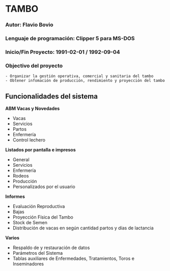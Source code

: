 # TAMBO

### Autor: Flavio Bovio

### Lenguaje de programación: Clipper 5 para MS-DOS

### Inicio/Fin Proyecto: 1991-02-01 / 1992-09-04

### Objectivo del proyecto
    - Organizar la gestión operativa, comercial y sanitaria del tambo
    - Obtener infomación de producción, rendimiento y proyección del tambo

## Funcionalidades del sistema

**ABM Vacas y Novedades**
 - Vacas
 - Servicios
 - Partos
 - Enfermería
 - Control lechero

**Listados por pantalla e impresos**
 - General
 - Servicios
 - Enfermería
 - Rodeos
 - Producción
 - Personalizados por el usuario

**Informes**
 - Evaluación Reproductiva
 - Bajas
 - Proyección Física del Tambo
 - Stock de Semen
 - Distribución de vacas en según cantidad partos y días de lactancia

**Varios**
 - Respaldo de y restauración de datos
 - Parámetros del Sistema
 - Tablas auxiliares de Enfermedades, Tratamientos, Toros e Inseminadores



